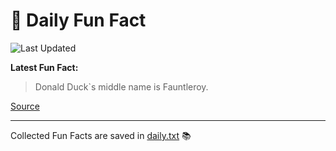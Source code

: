 # 🌟 Daily Fun Fact

![Last Updated](https://img.shields.io/badge/Last_Updated-2025_06_10-blue?style=flat-square)

**Latest Fun Fact:**

> Donald Duck`s middle name is Fauntleroy.  

[Source](http://www.djtech.net/humor/useless_facts.htm)

---

Collected Fun Facts are saved in [daily.txt](daily.txt) 📚
